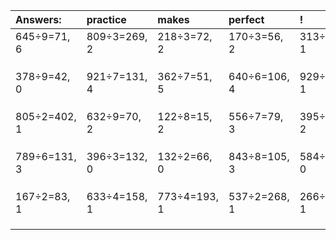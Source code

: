 | Answers: | practice | makes | perfect | ! |
| :--- | :--- | :--- | :--- | :--- |
| 645÷9=71, 6 | 809÷3=269, 2 | 218÷3=72, 2 | 170÷3=56, 2 | 313÷3=104, 1 | 
|   |   |   |   |   | 
|   |   |   |   |   | 
|   |   |   |   |   | 
| 378÷9=42, 0 | 921÷7=131, 4 | 362÷7=51, 5 | 640÷6=106, 4 | 929÷4=232, 1 | 
|   |   |   |   |   | 
|   |   |   |   |   | 
|   |   |   |   |   | 
| 805÷2=402, 1 | 632÷9=70, 2 | 122÷8=15, 2 | 556÷7=79, 3 | 395÷3=131, 2 | 
|   |   |   |   |   | 
|   |   |   |   |   | 
|   |   |   |   |   | 
| 789÷6=131, 3 | 396÷3=132, 0 | 132÷2=66, 0 | 843÷8=105, 3 | 584÷4=146, 0 | 
|   |   |   |   |   | 
|   |   |   |   |   | 
|   |   |   |   |   | 
| 167÷2=83, 1 | 633÷4=158, 1 | 773÷4=193, 1 | 537÷2=268, 1 | 266÷5=53, 1 | 
|   |   |   |   |   | 
|   |   |   |   |   | 
|   |   |   |   |   | 
